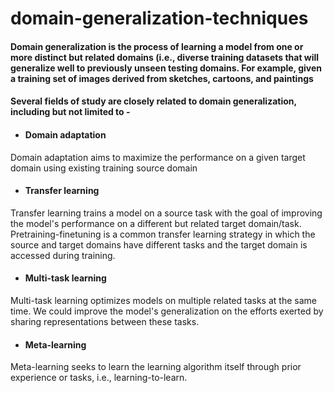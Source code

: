 # domain-generalization-techniques

#### Domain generalization is the process of learning a model from one or more distinct but related domains (i.e., diverse training datasets that will generalize well to previously unseen testing domains. For example, given a training set of images derived from sketches, cartoons, and paintings

#### Several fields of study are closely related to domain generalization, including but not limited to -

* #### Domain adaptation
Domain adaptation aims to maximize the performance on a given target domain using existing training source domain

* #### Transfer learning
Transfer learning trains a model on a source task with the goal of improving the model's performance on a different but related target domain/task. Pretraining-finetuning is a common transfer learning strategy in which the source and target domains have different tasks and the target domain is accessed during training.

* #### Multi-task learning
Multi-task learning optimizes models on multiple related tasks at the same time. We could improve the model's generalization on the efforts exerted by sharing representations between these tasks.

* #### Meta-learning
Meta-learning seeks to learn the learning algorithm itself through prior experience or tasks, i.e., learning-to-learn.
